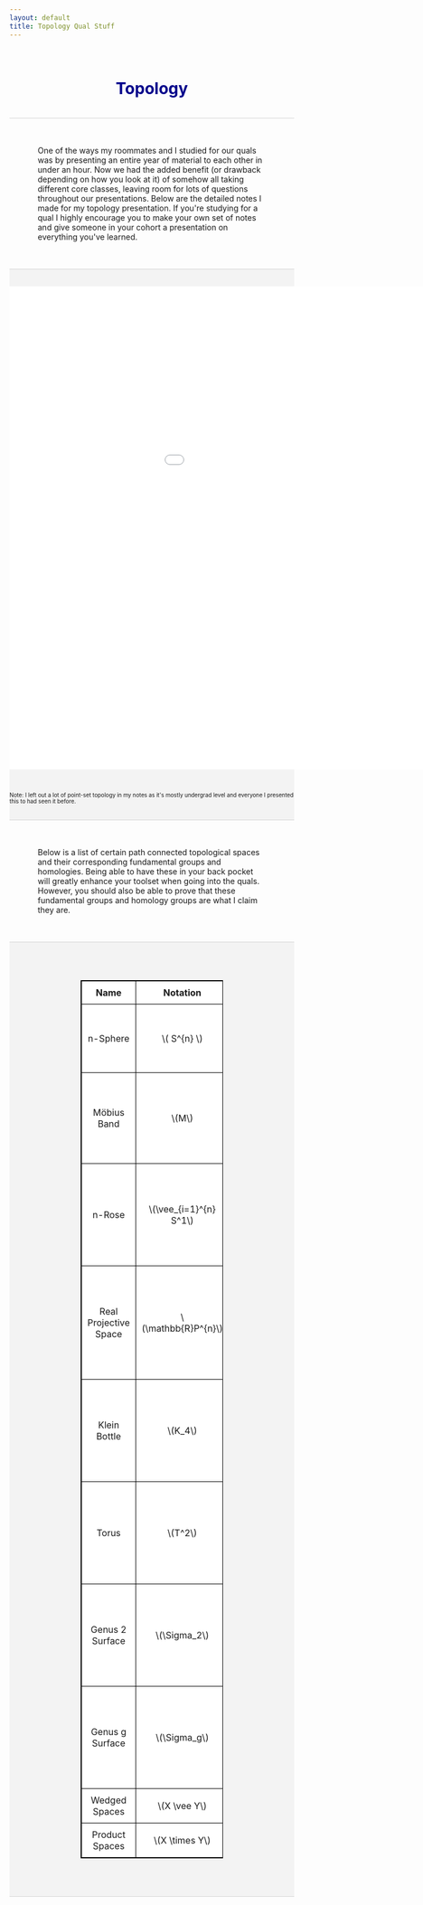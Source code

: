 ```yaml
---
layout: default
title: Topology Qual Stuff
---
```


<!-- Allows for LaTeX writing -->
<script type="text/javascript" async 
	src="https://cdnjs.cloudflare.com/ajax/libs/mathjax/2.7.1/MathJax.js?
	config=TeX-AMS-MML_HTMLorMML">
</script>

<br>
<h1 align=center style="color: darkblue">Topology</h1>
<br>










<div style="border-top: 1px solid #d5d5d5"></div>
<br>
<br>
<p style="margin-left:50px; margin-right:50px; page-break-after: always;">One of the ways my roommates and I studied for our quals was by presenting an entire year of material to each other in under an hour. Now we had the added benefit (or drawback depending on how you look at it) of somehow all taking different core classes, leaving room for lots of questions throughout our presentations. Below are the detailed notes I made for my topology presentation. If you're studying for a qual I highly encourage you to make your own set of notes and give someone in your cohort a presentation on everything you've learned.</p>
<br>

<br>
<div class=TLDRpdf style="background-color: #f3f3f3; border-top: 1px solid #d5d5d5; border-bottom: 1px solid #d5d5d5">
	<embed src="/quals/topology/TLDR_Topology.pdf" width="1150px" height="855px" style="background-color: #f3f3f3; margin-top:30px; margin-bottom:30px;"/>
	<p style="font-size:70%;">Note: I left out a lot of point-set topology in my notes as it's mostly undergrad level and everyone I presented this to had seen it before.</p>
	<br>
</div>
<br>










<br>
<p style="margin-left:50px; margin-right:50px; page-break-after: always;">Below is a list of certain path connected topological spaces and their corresponding fundamental groups and homologies. Being able to have these in your back pocket will greatly enhance your toolset when going into the quals. However, you should also be able to prove that these fundamental groups and homology groups are what I claim they are.</p>
<br>

<br>
<div class=topExamples style="background-color: #f3f3f3; border-top: 1px solid #d5d5d5; border-bottom: 1px solid #d5d5d5">
	<br/>
	<style>
		table, th, td { border: 1px solid black; border-collapse: collapse; background: #ffffff; margin-top: 50px; margin-bottom:50px; }
		th, td { padding: 10px; }
	</style>
	<div align=center>
		<table style="width:50%">
			<tr>
				<th>Name</th>
				<th>Notation</th>
				<th>Fundamental Group</th>
				<th>Homology</th>
			</tr>
			<!-- top image -->
			<!-- name -->
			<!-- top fundamental group -->
			<!-- top homology (write as piecewise function) -->
			<tr>
				<td align=center>n-Sphere</td>
				<td align=center>\( S^{n} \)</td>
				<td align=center>\(\pi_1(S^{n}) = \begin{cases} \mathbb{Z} & \text{if } n = 1 \\ 0 & \text{if } n > 1 \end{cases} \)</td>
				<td align=center>\(H_k(S^n) = \begin{cases} \mathbb{Z} & \text{if } k = 0, n \\ 0 & \text{else } \end{cases} \)</td>
			</tr>
			<tr>
				<td align=center>Möbius Band</td>
				<td align=center>\(M\)</td>
				<td align=center>\(\pi_1(M) = \mathbb{Z} \)</td>
				<td align=center>\(H_k(M) = \begin{cases} \mathbb{Z} & \text{if } k = 0 \\ \mathbb{Z} & \text{if } k = 1 \\ 0 & \text{if } k \geq 2 \end{cases} \)</td>
			</tr>
			<tr>
				<td align=center>n-Rose</td>
				<td align=center>\(\vee_{i=1}^{n} S^1\)</td>
				<td align=center>\(\pi_1(\vee_{i=1}^{n}S^1) = F_{n} \)</td>
				<td align=center>\(H_k(\vee_{i=1}^{n}S^1) = \begin{cases} \mathbb{Z} & \text{if } k = 0 \\ \mathbb{Z}^n & \text{if } k = 1 \\ 0 & \text{if } k \geq 2 \end{cases} \)</td>
			</tr>
			<tr>
				<td align=center>Real Projective Space</td>
				<td align=center>\(\mathbb{R}P^{n}\)</td>
				<td align=center>\(\pi_1(\mathbb{R}P^{n}) = \begin{cases} \mathbb{Z} & \text{if } n = 1 \\ \mathbb{Z}/2\mathbb{Z} & \text{if } n > 1 \end{cases} \)</td>
				<td align=center>\(H_k(\mathbb{R}P^{n}) = \begin{cases} \mathbb{Z} & \text{if } k = 0, n \text{ odd} \\ \mathbb{Z}/2\mathbb{Z} & \text{if } 0 < k < n \text{ odd} \\ 0 & \text{else } \end{cases} \)</td>
			</tr>
			<tr>
				<td align=center>Klein Bottle</td>
				<td align=center>\(K_4\)</td>
				<td align=center>\(\pi_1(K_4)= \langle a,b \mid aba^{-1}b \rangle\)</td>
				<td align=center>\(H_k(K_4) = \begin{cases} \mathbb{Z} & \text{if } n = 0 \\ \mathbb{Z} \oplus \mathbb{Z}/2\mathbb{Z} & \text{if } n = 1 \\ 0 & \text{if } n \geq 2 \end{cases} \)</td>
			</tr>
			<tr>
				<td align=center>Torus</td>
				<td align=center>\(T^2\)</td>
				<td align=center>\(\pi_1(T^2) = \mathbb{Z}^2 \)</td>
				<td align=center>\(H_k(T^2) = \begin{cases} \mathbb{Z} & \text{if } n = 0 \\ \mathbb{Z}^{2} & \text{if } n = 1 \\ \mathbb{Z} & \text{if } n = 2 \\ 0 & \text{if } n \geq 3 \end{cases} \)</td>
			</tr>
			<tr>
				<td align=center>Genus 2 Surface</td>
				<td align=center>\(\Sigma_2\)</td>
				<td align=center>\(\pi_1(\Sigma_2)= \langle a,b,c,d \mid aba^{-1}b^{-1}cdc^{-1}d^{-1} \rangle\)</td>
				<td align=center>\(H_k(\Sigma_2) = \begin{cases} \mathbb{Z} & \text{if } n = 0 \\ \mathbb{Z}^{4} & \text{if } n = 1 \\ \mathbb{Z} & \text{if } n = 2 \\ 0 & \text{if } n \geq 3 \end{cases} \)</td>
			</tr>
			<tr>
				<td align=center>Genus g Surface</td>
				<td align=center>\(\Sigma_g\)</td>
				<td align=center>\(\pi_1(\Sigma_g)= \langle a_1, b_1, \cdots, a_g, b_g \mid [a_1, b_1] \cdots [a_g, b_g] \rangle\)</td>
				<td align=center>\(H_k(\Sigma_g) = \begin{cases} \mathbb{Z} & \text{if } n = 0 \\ \mathbb{Z}^{2g} & \text{if } n = 1 \\ \mathbb{Z} & \text{if } n = 2 \\ 0 & \text{if } n \geq 3 \end{cases} \)</td>
			</tr>
			<tr>
				<td align=center>Wedged Spaces</td>
				<td align=center>\(X \vee Y\)</td>
				<td align=center>\(\pi_1(X \vee Y) = \pi_1(X) \star \pi_1(Y) \)</td>
				<td align=center>\(H_k(X \vee Y) = H_k(X) \oplus H_k(Y) \)</td>
			</tr>
			<tr>
				<td align=center>Product Spaces</td>
				<td align=center>\(X \times Y\)</td>
				<td align=center>\(\pi_1(X \times Y) = \pi_1(X) \times \pi_1(Y) \)</td>
				<td align=center>Uhhh... it's complicated</td>
			</tr>
		</table>
	</div>
	<br>
</div>

<!-- 
<div class=topExamples>
	<span class="math inline">\(S^{n}\)</span> for <span class="math inline">\(n > 1\)</span>
	
</div>
<br clear="all" />
 -->